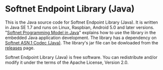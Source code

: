 # Softnet Endpoint Library (Java)

This is the Java source code for Softnet Endpoint Library (Java). It is written in Java SE 1.7 and runs on Linux, Raspbian, Android 5.0 and later versions. "[Softnet Programming Model in Java](https://github.com/Softnet-Free/softnet-java)" explains how to use the library in the embedded Java application development. The library has a dependency on [Softnet ASN.1 Codec (Java)](https://github.com/softnet-free/asn1codec-java). The library's jar file can be dowloaded from the [releases](https://github.com/Softnet-Free/softnet-java/releases) page.  

Softnet Endpoint Library (Java) is free software. You can redistribute and/or modify it under the terms of the Apache License, Version 2.0.
